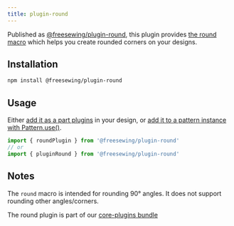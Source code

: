 ```yaml
---
title: plugin-round
---
```


Published as [@freesewing/plugin-round][1], this plugin provides [the round
macro](/reference/macros/round) which helps you create rounded corners on your
designs.

## Installation

```sh
npm install @freesewing/plugin-round
```

## Usage

Either [add it as a part plugins](/reference/api/part/config/plugins) in your
design, or [add it to a pattern instance with
Pattern.use()](/reference/api/pattern/use).

```js
import { roundPlugin } from '@freesewing/plugin-round'
// or
import { pluginRound } from '@freesewing/plugin-round'
```

## Notes

The `round` macro is intended for rounding 90° angles.
It does not support rounding other angles/corners.

The round plugin is part of our [core-plugins bundle](/reference/plugins/core)

[1]: https://www.npmjs.com/package/@freesewing/plugin-round
